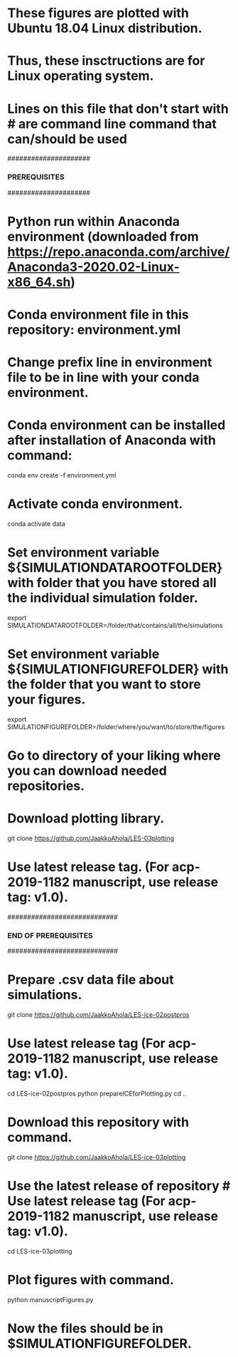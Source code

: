 # These figures are plotted with Ubuntu 18.04 Linux distribution.
# Thus, these insctructions are for Linux operating system.
# Lines on this file that don't start with # are command line command that can/should be used

#####################
### PREREQUISITES ###
#####################

# Python run within Anaconda environment (downloaded from https://repo.anaconda.com/archive/Anaconda3-2020.02-Linux-x86_64.sh)
# Conda environment file in this repository: environment.yml
# Change prefix line in environment file to be in line with your conda environment.
# Conda environment can be installed after installation of Anaconda with command:
conda env create -f environment.yml
# Activate conda environment.
conda activate data

# Set environment variable ${SIMULATIONDATAROOTFOLDER} with folder that you have stored all the individual simulation folder.
export SIMULATIONDATAROOTFOLDER=/folder/that/contains/all/the/simulations

# Set environment variable ${SIMULATIONFIGUREFOLDER} with the folder that you want to store your figures.
export SIMULATIONFIGUREFOLDER=/folder/where/you/want/to/store/the/figures

# Go to directory of your liking where you can download needed repositories.

# Download plotting library.
git clone https://github.com/JaakkoAhola/LES-03plotting
# Use latest release tag. (For acp-2019-1182 manuscript, use release tag: v1.0).

############################
### END OF PREREQUISITES ###
############################

# Prepare  .csv data file about simulations.
git clone https://github.com/JaakkoAhola/LES-ice-02postpros
# Use latest release tag (For acp-2019-1182 manuscript, use release tag: v1.0).
cd LES-ice-02postpros
python prepareICEforPlotting.py
cd ..


# Download this repository with command.
git clone https://github.com/JaakkoAhola/LES-ice-03plotting
# Use the latest release of repository # Use latest release tag (For acp-2019-1182 manuscript, use release tag: v1.0).

cd LES-ice-03plotting
# Plot figures with command.
python manuscriptFigures.py

# Now the files should be in $SIMULATIONFIGUREFOLDER.
